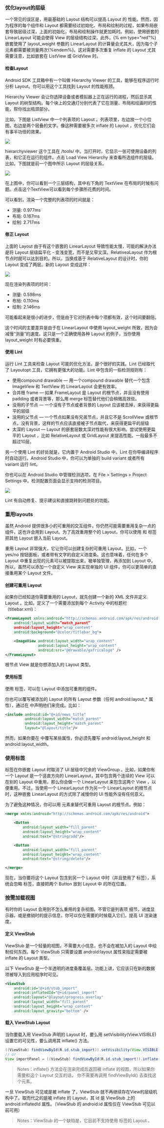 

### 优化layout的层级


一个常见的误区是，用最基础的 Layout 结构可以提高 Layout 的 性能。然而，因为程序的每个组件和 Layout 都需要经过初始化、布局和绘制的过程，如果布局嵌套导致层级过深，上面的初始化，布局和绘制操作就更加耗时。例如，使用嵌套的 LinearLayout 可能会使得 View 的层级结构过深，此外，{% em type="red"%}嵌套使用了 layout_weight 参数的 LinearLayout 的计算量会尤其大，因为每个子元素都需要被测量两次{%endem%}。这对需要多次重复 inflate 的 Layout 尤其需要注意，比如嵌套在 ListView 或 GridView 时。

#### 检查Layout

Android SDK 工具箱中有一个叫做 Hierarchy Viewer 的工具，能够在程序运行时分析 Layout。你可以用这个工具找到 Layout 的性能瓶颈。

Hierarchy Viewer 会让你选择设备或者模拟器上正在运行的进程，然后显示其 Layout 的树型结构。每个块上的交通灯分别代表了它在测量、布局和绘画时的性能，帮你找出瓶颈部分。

比如，下图是 ListView 中一个列表项的 Layout 。列表项里，左边放一个小位图，右边是两个层叠的文字。像这种需要被多次 inflate 的 Layout ，优化它们会有事半功倍的效果。

![](/assets/images/layout-listitem.png)

hierarchyviewer 这个工具在 <sdk>/tools/ 中。当打开时，它显示一张可使用设备的列表，和它正在运行的组件。点击 Load View Hierarchy 来查看所选组件的层级。比如，下图就是前一个图中所示 Layout 的层级关系。

![](/assets/images/hierarchy-linearlayout.png)

在上图中，你可以看到一个三层结构，其中右下角的 TextView 在布局的时候有问题。点击这个TextView可以看到每个步骤所花费的时间。

可以看到，渲染一个完整的列表项的时间就是：

* 测量: 0.977ms
* 布局: 0.167ms
* 绘制: 2.717ms

#### 修正 Layout

上面的 Layout 由于有这个嵌套的 LinearLayout 导致性能太慢，可能的解决办法是将 Layout 层级扁平化 - 变浅变宽，而不是又窄又深。RelativeaLayout 作为根节点时就可以达到目的。所以，当换成基于 RelativeLayout 的设计时，你的 Layout 变成了两层。新的 Layout 变成这样：

![](/assets/images/hierarchy-relativelayout.png)


现在渲染列表项的时间：

* 测量: 0.598ms
* 布局: 0.110ms
* 绘制: 2.146ms

可能看起来是很小的进步，但是由于它对列表中每个项都有效，这个时间要翻倍。

这个时间的主要差异是由于在 LinearLayout 中使用 layout_weight 所致，因为会减慢“测量”的速度。这只是一个正确使用各种 Layout 的例子，当你使用 layout_weight 时有必要慎重。

#### 使用 Lint

运行 Lint 工具来检查 Layout 可能的优化方法，是个很好的实践。Lint 已经取代了 Layoutopt 工具，它拥有更强大的功能。Lint 中包含的一些检测规则有：

* 使用compound drawable — 用一个compound drawable 替代一个包含 ImageView 和 TextView 的 LinearLayout 会更有效率。
* 合并根 frame — 如果 FrameLayout 是 Layout 的根节点，并且没有使用 padding 或者背景等，那么用 merge 标签替代他们会稍微高效些。
* 没用的子节点 — 一个没有子节点或者背景的 Layout 应该被去掉，来获得更扁平的层级
* 没用的父节点 — 一个节点如果没有兄弟节点，并且它不是 ScrollView 或根节点，没有背景，这样的节点应该直接被子节点取代，来获得更扁平的层级
* 太深的 Layout — Layout 的嵌套层数太深对性能有很大影响。尝试使用更扁平的 Layout ，比如 RelativeLayout 或 GridLayout 来提高性能。一般最多不超过10层。

另一个使用 Lint 的好处就是，它内置于 Android Studio 中。Lint 在你导编译程序时自动运行。Android Studio 中，你可以为单独的 build variant 或者所有 variant 运行 lint。

你也可以在 Android Studio 中管理检测选项，在 File > Settings > Project Settings 中。检测配置页面会显示支持的检测项目。

![](/assets/images/studio-inspections-config.png)

Lint 有自动修复、提示建议和直接跳转到问题处的功能。

### 重用layouts

虽然 Android 提供很多小的可重用的交互组件，你仍然可能需要重用复杂一点的组件，这也许会用到 Layout。为了高效重用整个的 Layout，你可以使用 <include/> 和 <merge/> 标签把其他 Layout 嵌入当前 Layout。

重用 Layout 非常强大，它让你可以创建复杂的可重用 Layout。比如，一个 yes/no 按钮面板，或者带有文字的自定义进度条。这也意味着，任何在多个 Layout 中重复出现的元素可以被提取出来，被单独管理，再添加到 Layout 中。所以，虽然可以添加一个自定义 View 来实现单独的 UI 组件，你可以更简单的直接重用某个 Layout 文件。

#### 创建可重用 Layout

如果你已经知道你需要重用的 Layout，就先创建一个新的 XML 文件并定义 Layout 。比如，定义了一个需要添加到每个 Activity 中的标题栏（titlebar.xml)：

```xml
<FrameLayout xmlns:android="http://schemas.android.com/apk/res/android"
    android:layout_width=”match_parent”
    android:layout_height="wrap_content"
    android:background="@color/titlebar_bg">

    <ImageView android:layout_width="wrap_content"
               android:layout_height="wrap_content"
               android:src="@drawable/gafricalogo" />
</FrameLayout>
```
根节点 View 就是你想添加入的 Layout 类型。

#### 使用<include>标签

使用 <include> 标签，可以在 Layout 中添加可重用的组件。

你也可以覆写被添加的 Layout 的所有 Layout 参数（任何 android:layout_* 属性），通过在 <include/> 中声明他们来完成。比如：
```xml
<include android:id="@+id/news_title"
         android:layout_width="match_parent"
         android:layout_height="match_parent"
         layout="@layout/title"/>
```
然而，如果你要在 <include> 中覆写某些属性，你必须先覆写 android:layout_height 和 android:layout_width。

### 使用<merge>标签

<merge /> 标签在你嵌套 Layout 时取消了 UI 层级中冗余的 ViewGroup 。比如，如果你有一个 Layout 是一个竖直方向的 LinearLayout，其中包含两个连续的 View 可以在别的 Layout 中重用，那么你会做一个 LinearLayout 来包含这两个 View ，以便重用。不过，当使用一个 LinearLayout 作为另一个 LinearLayout 的根节点时，这种嵌套 LinearLayout 的方式除了减慢你的 UI 性能外没有任何意义。

为了避免这种情况，你可以用 <merge> 元素来替代可重用 Layout 的根节点。例如：
```xml
<merge xmlns:android="http://schemas.android.com/apk/res/android">

    <Button
        android:layout_width="fill_parent"
        android:layout_height="wrap_content"
        android:text="@string/add"/>

    <Button
        android:layout_width="fill_parent"
        android:layout_height="wrap_content"
        android:text="@string/delete"/>

</merge>
```
现在，当你要将这个 Layout 包含到另一个 Layout 中时（并且使用了 <include/> 标签），系统会忽略 <merge> 标签，直接把两个 Button 放到 Layout 中 <include> 的所在位置。

### 按需加载视图

有时你的 Layout 会用到不怎么重用的复杂视图。不管它是列表项 细节，进度显示器，或是撤销时的提示信息，你可以仅在需要的时候载入它们，提高 UI 渲染速度。

#### 定义 ViewStub

ViewStub 是一个轻量的视图，不需要大小信息，也不会在被加入的 Layout 中绘制任何东西。每个 ViewStub 只需要设置 android:layout 属性来指定需要被 inflate 的 Layout 类型。

以下 ViewStub 是一个半透明的进度条覆盖层。功能上讲，它应该只在新的数据项被导入到应用程序时可见。
```xml
<ViewStub
    android:id="@+id/stub_import"
    android:inflatedId="@+id/panel_import"
    android:layout="@layout/progress_overlay"
    android:layout_width="fill_parent"
    android:layout_height="wrap_content"
    android:layout_gravity="bottom" />
```

#### 载入 ViewStub Layout

当你要载入用 ViewStub 声明的 Layout 时，要么用 setVisibility(View.VISIBLE) 设置它的可见性，要么调用其 inflate() 方法。
```java
((ViewStub) findViewById(R.id.stub_import)).setVisibility(View.VISIBLE);
// or
View importPanel = ((ViewStub) findViewById(R.id.stub_import)).inflate();
```

>Notes：inflate() 方法会在渲染完成后返回被 inflate 的视图，所以如果你需要和这个 Layout 交互的话， 你不需要再调用 findViewById() 去查找这个元素。

一旦 ViewStub 可见或是被 inflate 了，ViewStub 就不再继续存在View的层级机构中了。取而代之的是被 inflate 的 Layout，其 id 是 ViewStub 上的 android:inflatedId 属性。（ViewStub 的 android:id 属性仅在 ViewStub 可见以前可用）

>Notes：ViewStub 的一个缺陷是，它目前不支持使用 <merge/> 标签的 Layout 。



